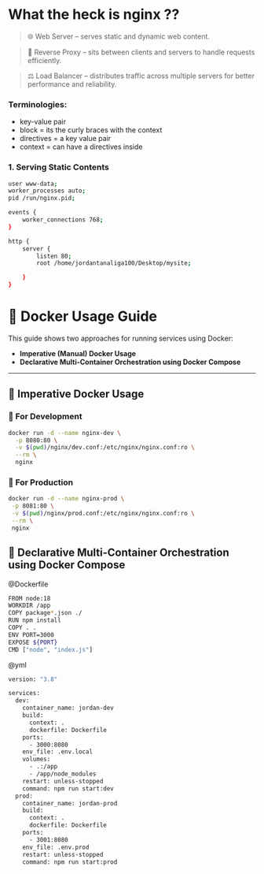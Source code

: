 # What the heck is nginx ??

> 🌐 Web Server – serves static and dynamic web content.

> 🔀 Reverse Proxy – sits between clients and servers to handle requests efficiently.

> ⚖️ Load Balancer – distributes traffic across multiple servers for better performance and reliability.

### Terminologies:

- key-value pair
- block = its the curly braces with the context
- directives = a key value pair
- context = can have a directives inside

### 1. Serving Static Contents

```bash
user www-data;
worker_processes auto;
pid /run/nginx.pid;

events {
    worker_connections 768;
}

http {
    server {
        listen 80;
        root /home/jordantanaliga100/Desktop/mysite;

    }
}


```

# 🐳 Docker Usage Guide

This guide shows two approaches for running services using Docker:

- **Imperative (Manual) Docker Usage**
- **Declarative Multi-Container Orchestration using Docker Compose**

---

## 🐳 Imperative Docker Usage

### 🔧 For Development

```bash
docker run -d --name nginx-dev \
  -p 8080:80 \
  -v $(pwd)/nginx/dev.conf:/etc/nginx/nginx.conf:ro \
  --rm \
  nginx
```

### 🔧 For Production

```bash
docker run -d --name nginx-prod \
 -p 8081:80 \
 -v $(pwd)/nginx/prod.conf:/etc/nginx/nginx.conf:ro \
 --rm \
 nginx
```

## 🐳 Declarative Multi-Container Orchestration using Docker Compose

@Dockerfile

```bash
FROM node:18
WORKDIR /app
COPY package*.json ./
RUN npm install
COPY . .
ENV PORT=3000
EXPOSE ${PORT}
CMD ["node", "index.js"]
```

@yml

```bash
version: "3.8"

services:
  dev:
    container_name: jordan-dev
    build:
      context: .
      dockerfile: Dockerfile
    ports:
      - 3000:8080
    env_file: .env.local
    volumes:
      - .:/app
      - /app/node_modules
    restart: unless-stopped
    command: npm run start:dev
  prod:
    container_name: jordan-prod
    build:
      context: .
      dockerfile: Dockerfile
    ports:
      - 3001:8080
    env_file: .env.prod
    restart: unless-stopped
    command: npm run start:prod


```

